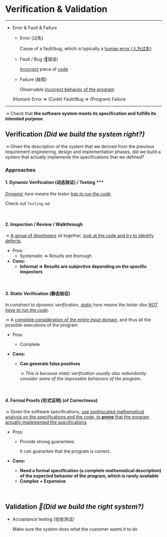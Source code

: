 # Verification & Validation

****

* Error & Fault & Failure

  * Error (过失)

    Cause of a fault/bug, which is typically a <u>human error (人为过失)</u>

  * Fault / Bug (错误)

    <u>Incorrect</u> piece of <u>code</u>

  * Failure (故障)

    Observable <u>incorrect behavior of the program</u>

  (Human) Error   =>   (Code) Fault/Bug   =>   (Program) Failure

****

-> Check that **the software system meets its specification and fulfills its intended purpose**

## Verification   *(Did we build the system right?)*

-> GIven the description of the system that we derived from the previous requirement engineering, design and implementation phases, did we build a system that actually implements the specifications that we defined?

### Approaches

#### 1. Dynamic Verification (动态验证) / Testing ***

*<u>Dynamic</u> here means the tester <u>has to run the code</u>.*

Check out `Testing.md`

<br>

#### 2. Inspection / Review / Walkthrough

-> <u>A group of developers</u> sit together, <u>look at the code and try to identify defects</u>.

- Pros:
  - Systematic => Results are thorough
- **Cons:**
  - **Informal => Results are subjective depending on the specific inspectors**

<br>

#### 3. Static Verification (静态验证)

*In constract to dynamic verification, <u>static</u> here means the tester doe <u>NOT have to run the code</u>.*

-> A <u>complete consideration of the entire input domain</u>, and thus all the possible executions of the program

- Pros:

  - Complete

- **Cons:**

  - **Can generate false positives**

    -> *This is because static verification usually also redundantly consider some of the impossible behaviors of the program.*

<br>

#### 4. Formal Proofs (形式证明) (of Correctness)

-> Given the software specifications, <u>use sophiscated mathematical analysis on the specifications and the code, to **prove** that the program actually implemented the specifications</u>

* Pros:

  * Provide strong guarantees

    It can guarantee that the program is correct.

* **Cons:**

  * **Need a formal specification (a complete mathematical description) of the expected behavior of the program, which is rarely available**
  * **Complex + Expensive**

<br>

## Validation   *(Did we build the right system?)*

* Acceptance testing (验收测试)

  Make sure the system does what the customer wants it to do